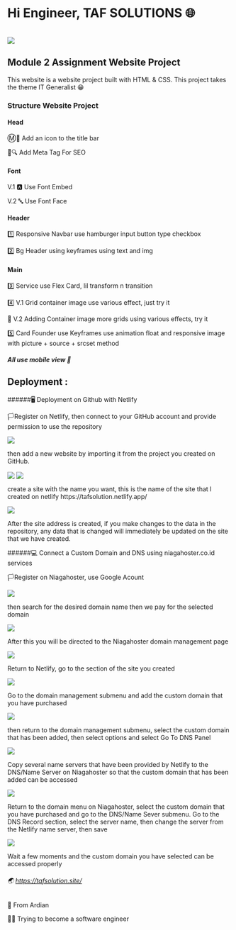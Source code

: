 # Hi Engineer, TAF SOLUTIONS 🌐

<br>
<img align="center" src="Assets/img/world.gif">

## Module 2 Assignment Website Project

<p>This website is a website project built with HTML & CSS. This project takes the theme IT Generalist 😁</p>

### Structure Website Project

#### Head
<p>Ⓜ📑 Add an icon to the title bar</p>
<p>🔎🔍 Add Meta Tag For SEO</p>

#### Font
<p>V.1 🅰 Use Font Embed</p>
<p>V.2 🔤 Use Font Face</p>

#### Header
<p>1️⃣ Responsive Navbar use hamburger input button type checkbox</p>
<p>2️⃣ Bg Header using keyframes using text and img</p>

#### Main
<p>3️⃣ Service use Flex Card, lil transform n transition</p>
<p>4️⃣ V.1 Grid container image use various effect, just try it</p>
<p>🔨 V.2 Adding Container image more grids using various effects, try it</p>
<p>5️⃣ Card Founder use Keyframes use animation float and responsive image with picture + source + srcset method</p>


##### All use mobile view 📱

## Deployment :
######🖥 Deployment on Github with Netlify
<p>🏳Register on Netlify, then connect to your GitHub account and provide permission to use the repository</p>
<img align="center" src="Assets/img/net1.PNG">
<p> then add a new website by importing it from the project you created on GitHub.</p>
<img align="center" src="Assets/img/net2.JPG">
<img align="center" src="Assets/img/net3.JPG">
<p> create a site with the name you want, this is the name of the site that I created on netlify https://tafsolution.netlify.app/</p>
<img align="center" src="Assets/img/net4.JPG">
<p>After the site address is created, if you make changes to the data in the repository, any data that is changed will immediately be updated on the site that we have created.</p>

######💻 Connect a Custom Domain and DNS using niagahoster.co.id services
<p>🏳Register on Niagahoster, use Google Acount</p>
<img align="center" src="Assets/img/niaga1.JPG">
<p>then search for the desired domain name then we pay for the selected domain</p>
<img align="center" src="Assets/img/niaga2.JPG">
<p>After this you will be directed to the Niagahoster domain management page</p>
<img align="center" src="Assets/img/niaga3.JPG">
<p>Return to Netlify, go to the section of the site you created</p>
<img align="center" src="Assets/img/niaga4.JPG">
<p>Go to the domain management submenu and add the custom domain that you have purchased</p>
<img align="center" src="Assets/img/niaga5.JPG">
<p>then return to the domain management submenu, select the custom domain that has been added, then select options and select Go To DNS Panel</p>
<img align="center" src="Assets/img/niaga6.JPG">
<p>Copy several name servers that have been provided by Netlify to the DNS/Name Server on Niagahoster so that the custom domain that has been added can be accessed</p>
<img align="center" src="Assets/img/niaga7.JPG">
<p>Return to the domain menu on Niagahoster, select the custom domain that you have purchased and go to the DNS/Name Sever submenu.
Go to the DNS Record section, select the server name, then change the server from the Netlify name server, then save</p>
<img align="center" src="Assets/img/niaga8.JPG">
<p>Wait a few moments and the custom domain you have selected can be accessed properly</p>

###### 🌏 https://tafsolution.site/
<p>🙌 From Ardian</p>
<p>👨‍💻 Trying to become a software engineer</p>

